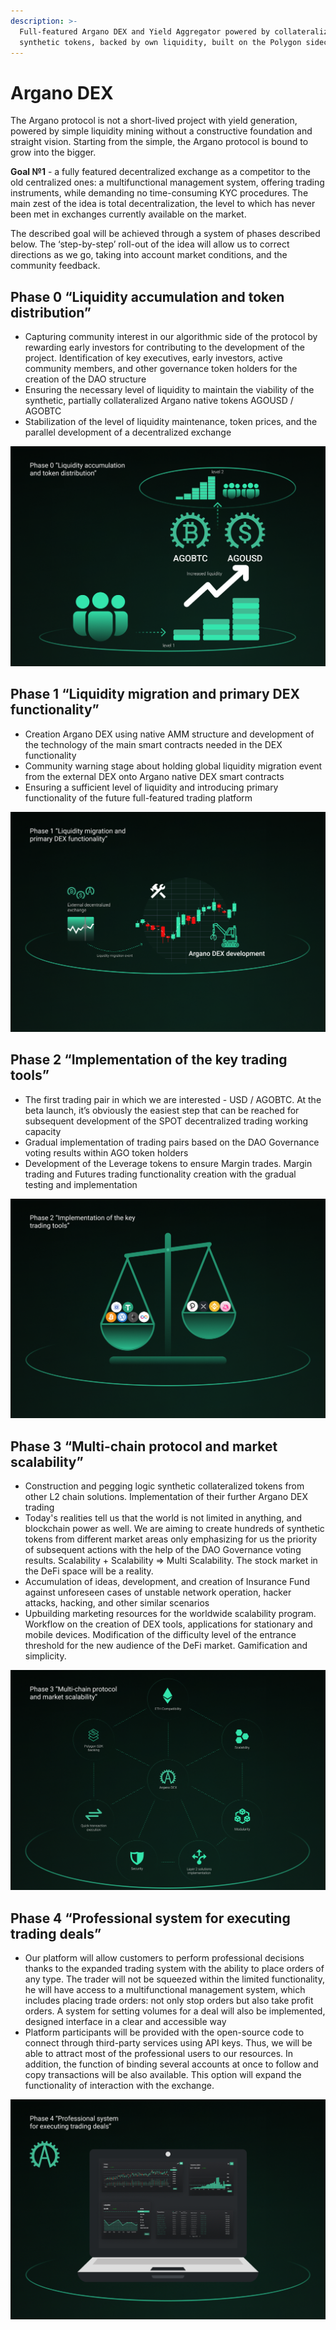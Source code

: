 ```yaml
---
description: >-
  Full-featured Argano DEX and Yield Aggregator powered by collateralized
  synthetic tokens, backed by own liquidity, built on the Polygon sidechain
---
```


# Argano DEX

The Argano protocol is not a short-lived project with yield generation, powered by simple liquidity mining without a constructive foundation and straight vision. Starting from the simple, the Argano protocol is bound to grow into the bigger.

**Goal №1** - a fully featured decentralized exchange as a competitor to the old centralized ones: a multifunctional management system, offering trading instruments, while demanding no time-consuming KYC procedures. The main zest of the idea is total decentralization, the level to which has never been met in exchanges currently available on the market.

The described goal will be achieved through a system of phases described below. The ‘step-by-step’ roll-out of the idea will allow us to correct directions as we go, taking into account market conditions, and the community feedback.

## **Phase 0 “Liquidity accumulation and token distribution”**

* Capturing community interest in our algorithmic side of the protocol by rewarding early investors for contributing to the development of the project. Identification of key executives, early investors, active community members, and other governance token holders for the creation of the DAO structure
* Ensuring the necessary level of liquidity to maintain the viability of the synthetic, partially collateralized Argano native tokens AGOUSD / AGOBTC
* Stabilization of the level of liquidity maintenance, token prices, and the parallel development of a decentralized exchange

![](.gitbook/assets/0-1-.png)

## **Phase 1 “Liquidity migration and primary DEX functionality”**

* Creation Argano DEX using native AMM structure and development of the technology of the main smart contracts needed in the DEX functionality
* Community warning stage about holding global liquidity migration event from the external DEX onto Argano native DEX smart contracts
* Ensuring a sufficient level of liquidity and introducing primary functionality of the future full-featured trading platform

![](.gitbook/assets/1-1-.png)

## **Phase 2 “Implementation of the key trading tools”**

* The first trading pair in which we are interested - USD / AGOBTC. At the beta launch, it’s obviously the easiest step that can be reached for subsequent development of the SPOT decentralized trading working capacity
* Gradual implementation of trading pairs based on the DAO Governance voting results within AGO token holders
* Development of the Leverage tokens to ensure Margin trades. Margin trading and Futures trading functionality creation with the gradual testing and implementation

![](.gitbook/assets/2.png)

## **Phase 3 “Multi-chain protocol and market scalability”**

* Construction and pegging logic synthetic collateralized tokens from other L2 chain solutions. Implementation of their further Argano DEX trading
* Today's realities tell us that the world is not limited in anything, and blockchain power as well. We are aiming to create hundreds of synthetic tokens from different market areas only emphasizing for us the priority of subsequent actions with the help of the DAO Governance voting results. Scalability + Scalability =&gt; Multi Scalability. The stock market in the DeFi space will be a reality.
* Accumulation of ideas, development, and creation of Insurance Fund against unforeseen cases of unstable network operation, hacker attacks, hacking, and other similar scenarios
* Upbuilding marketing resources for the worldwide scalability program. Workflow on the creation of DEX tools, applications for stationary and mobile devices. Modification of the difficulty level of the entrance threshold for the new audience of the DeFi market. Gamification and simplicity.

![](.gitbook/assets/3.png)

## **Phase 4 “Professional system for executing trading deals”**

* Our platform will allow customers to perform professional decisions thanks to the expanded trading system with the ability to place orders of any type. The trader will not be squeezed within the limited functionality, he will have access to a multifunctional management system, which includes placing trade orders: not only stop orders but also take profit orders. A system for setting volumes for a deal will also be implemented, designed interface in a clear and accessible way
* Platform participants will be provided with the open-source code to connect through third-party services using API keys. Thus, we will be able to attract most of the professional users to our resources. In addition, the function of binding several accounts at once to follow and copy transactions will be also available. This option will expand the functionality of interaction with the exchange.

![](.gitbook/assets/4.png)

